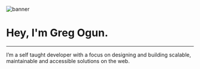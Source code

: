 ![banner](https://github.com/gregogun/gregogun/blob/master/src/READMEbanner.png)

# Hey, I'm Greg Ogun.

---

I’m a self taught developer with a focus on designing and building scalable, maintainable and accessible solutions on the web.
